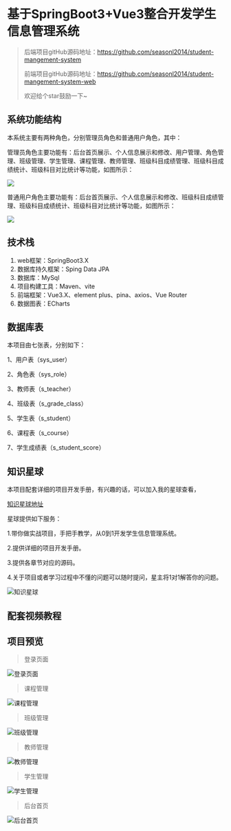 # 基于SpringBoot3+Vue3整合开发学生信息管理系统

> 后端项目gitHub源码地址：https://github.com/seasonl2014/student-mangement-system
>
> 前端项目gitHub源码地址：https://github.com/seasonl2014/student-mangement-system-web
>
> 欢迎给个star鼓励一下~

## 系统功能结构

本系统主要有两种角色，分别管理员角色和普通用户角色，其中：

管理员角色主要功能有：后台首页展示、个人信息展示和修改、用户管理、角色管理、班级管理、学生管理、课程管理、教师管理、班级科目成绩管理、班级科目成绩统计、班级科目对比统计等功能，如图所示：

![]( https://i.imgtg.com/2022/12/30/EHbe1.png )

普通用户角色主要功能有：后台首页展示、个人信息展示和修改、班级科目成绩管理、班级科目成绩统计、班级科目对比统计等功能，如图所示：

![]( https://i.imgtg.com/2022/12/30/EHkEI.png )





## 技术栈

1. web框架：SpringBoot3.X
2. 数据库持久框架：Sping Data JPA
3. 数据库：MySql
4. 项目构建工具：Maven、vite
5. 前端框架：Vue3.X、element plus、pina、axios、Vue Router
6. 数据图表：ECharts

## 数据库表

本项目由七张表，分别如下：

1、用户表（sys_user）

2、角色表（sys_role）

3、教师表（s_teacher）

4、班级表（s_grade_class）

5、学生表（s_student）

6、课程表（s_course）

7、学生成绩表（s_student_score）

## 知识星球

本项目配套详细的项目开发手册，有兴趣的话，可以加入我的星球查看，

[知识星球地址](https://t.zsxq.com/09BZEGLJB)

星球提供如下服务：

 1.带你做实战项目，手把手教学，从0到1开发学生信息管理系统。 

2.提供详细的项目开发手册。 

3.提供各章节对应的源码。 

4.关于项目或者学习过程中不懂的问题可以随时提问，星主将1对1解答你的问题。 

![知识星球]( https://i.imgtg.com/2022/12/30/EHWaG.png )



## 配套视频教程





## 项目预览

> 登录页面

![登录页面](https://i.imgtg.com/2022/12/30/EDj9L.jpg)

> 课程管理

![课程管理]( https://i.imgtg.com/2022/12/30/EHOFY.jpg )



> 班级管理

![班级管理]( https://i.imgtg.com/2022/12/30/EHojq.jpg ) 

> 教师管理

![教师管理]( https://i.imgtg.com/2022/12/30/EH5Uc.jpg )

> 学生管理

![学生管理]( https://i.imgtg.com/2022/12/30/EHByr.jpg )

> 后台首页

![后台首页]( https://i.imgtg.com/2022/12/30/EHTsM.jpg )





